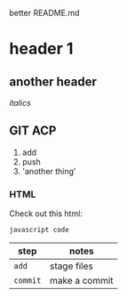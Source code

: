 better README.md

# header 1

## another header
_italics_

## GIT ACP 

1. add
1. push 
3. 'another thing'

### HTML 

Check out this html: 

```
javascript code
```

step | notes
---|---
`add` | stage files
`commit` | make a commit 
